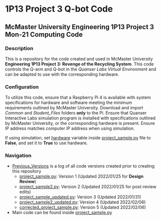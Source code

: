 
# 1P13 Project 3 Q-bot Code

## McMaster University Engineering 1P13 Project 3 Mon&#8209;21 Computing Code

### Description

This is a repository for the code created and used in McMaster University
**Engineering 1P13 Project 3: Revenge of the Recycling System**. This code
controls the Q-arm and Q-bot in the *Quanser Labs Virtual Environment* and can
be adapted to use with the corresponding hardware.

### Configuration

To utilize this code, ensure that a Raspberry Pi 4 is available with system
specifications for hardware and software meeting the minimum requirements
outlined by McMaster University. Download and import _Common_ and
_Student_Files_ folders **only** to the Pi. Ensure that Quanser Interactive
Labs simulation program is installed with specifications outlined by McMaster
University, or the corresponding hardware is present. Ensure IP address matches
computer IP address when using simulation.

If using simulation, set [hardware][1] variable inside [project_sample.py][3] file
to **False**, and set it to **True** to use hardware.

### Navigation

- [Previous_Versions][2] is a log of all code versions created prior to creating this repository
  - [project_sample.py][4]: Version 1 (Updated 2022/01/25 for **Design Review**)
  - [project_sample2.py][5]: Version 2 (Updated 2022/01/25 for post-review edits)
  - [project_sample_updated.py][6]: Version 3 (Updated 2022/01/31)
  - [project_sample2_updated.py][7]: Version 4 (Updated 2022/02/06)
  - [corrected_project_sample.py][8]: Version 5 (Updated 2022/02/06)
- Main code can be found inside [project_sample.py][3]

[1]: https://github.com/MahboobMMonza/McMaster_1P13_P3_Recycling_System_Computing/blob/main/Student_Files/project_sample.py#L10
[2]: https://github.com/MahboobMMonza/McMaster_1P13_P3_Recycling_System_Computing/tree/main/Previous_Versions
[3]: https://github.com/MahboobMMonza/McMaster_1P13_P3_Recycling_System_Computing/blob/main/Student_Files/project_sample.py
[4]: https://github.com/MahboobMMonza/McMaster_1P13_P3_Recycling_System_Computing/tree/main/Previous_Versions/project_sample.py
[5]: https://github.com/MahboobMMonza/McMaster_1P13_P3_Recycling_System_Computing/tree/main/Previous_Versions/project_sample2.py
[6]: https://github.com/MahboobMMonza/McMaster_1P13_P3_Recycling_System_Computing/tree/main/Previous_Versions/project_sample_updated.py
[7]: https://github.com/MahboobMMonza/McMaster_1P13_P3_Recycling_System_Computing/tree/main/Previous_Versions/project_sample2_updated.py
[8]: https://github.com/MahboobMMonza/McMaster_1P13_P3_Recycling_System_Computing/tree/main/Previous_Versions/corrected_project_sample.py

